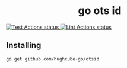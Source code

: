 <h1 align="center">go ots id</h1>


<p>
    <a href="https://github.com/hughcube-go/otsid/actions?query=workflow%3ATest">
        <img src="https://github.com/hughcube-go/otsid/workflows/Test/badge.svg" alt="Test Actions status">
    </a>
    <a href="https://github.com/hughcube-go/otsid/actions?query=workflow%3ALint">
        <img src="https://github.com/hughcube-go/otsid/workflows/Lint/badge.svg" alt="Lint Actions status">
    </a>
</p>

## Installing

```shell
go get github.com/hughcube-go/otsid
```
